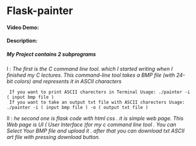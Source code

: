 # Flask-painter
#### Video Demo: <URL HERE>
#### Description:
     
##### My Project contains 2 subprograms
  
I  : *The first is the C command line tool. which I started writing when I finished my C lectures.
     This command-line tool takes a BMP file (with 24-bit colors) and represents it in ASCII characters*
    
     If you want to print ASCII charecters in Terminal Usage: ./painter -i ( input bmp file )
     If you want to take an output txt file with ASCII charecters Usage: ./painter -i ( input bmp file ) -o ( output txt file )
  
II : *he second one is flask code with html css . it is simple web page.
     This Web page is UI ( User Interface )for my c command line tool . You can Select Your BMP file and upload it .
     after that you can download txt ASCII art file with pressing download button.*
    

    
  
  
